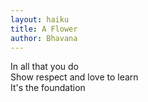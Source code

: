 ```yaml
---
layout: haiku
title: A Flower
author: Bhavana
---
```


In all that you do<br>
Show respect and love to learn<br>
It's the foundation<br>

